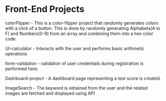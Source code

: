 # Front-End Projects
colorFlipper - This is a color-flipper project that randomly generates colors with a click of a button. This is done by randomly generating Alphabets(A to F) and Numbers(0-9) from an array and combining them into a hex color code

UI-calculator - Interacts with the user and performs basic arithmetic operations 

form-validation -  validation of user credentials during registration is performed here.

Dashboard-project - A dashboard page representing a test score is created.

ImageSearch - The keyword is obtained from the user and the related images are fetched and displayed using API
